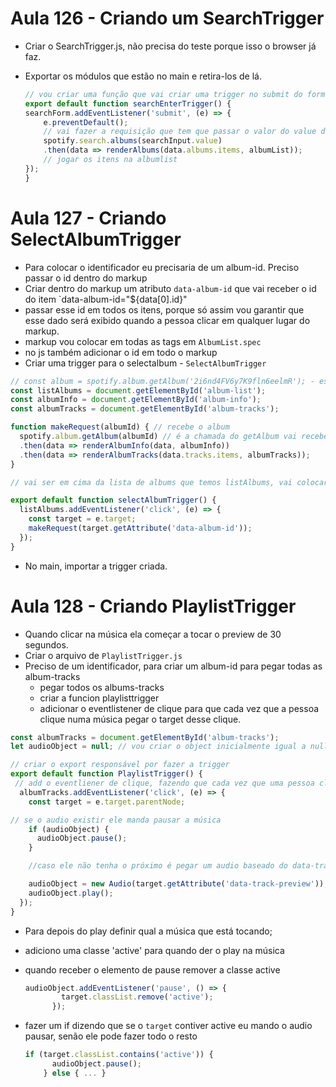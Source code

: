 # Aula 126 - Criando um SearchTrigger


- Criar o SearchTrigger.js, não precisa do teste porque isso o browser já faz.
- Exportar os módulos que estão no main e retira-los de lá.


    ```js
    // vou criar uma função que vai criar uma trigger no submit do form que vai realizar o request da const albums
    export default function searchEnterTrigger() {
    searchForm.addEventListener('submit', (e) => {
        e.preventDefault();
        // vai fazer a requisição que tem que passar o valor do value do input
        spotify.search.albums(searchInput.value)
        .then(data => renderAlbums(data.albums.items, albumList)); 
        // jogar os itens na albumlist
    });
    }
    ```

# Aula 127 - Criando SelectAlbumTrigger

- Para colocar o identificador eu precisaria de um album-id. Preciso passar o id dentro do markup
- Criar dentro do markup um atributo `data-album-id` que vai receber o id do item `data-album-id="${data[0].id}"
- passar esse id em todos os itens, porque só assim vou garantir que esse dado será exibido quando a pessoa clicar em qualquer lugar do markup.
- markup vou colocar em todas as tags em `AlbumList.spec`
- no js também adicionar o id em todo o markup
- Criar uma trigger para o selectalbum - `SelectAlbumTrigger`


```js
// const album = spotify.album.getAlbum('2i6nd4FV6y7K9fln6eelmR'); - está dentro do request
const listAlbums = document.getElementById('album-list');
const albumInfo = document.getElementById('album-info');
const albumTracks = document.getElementById('album-tracks');

function makeRequest(albumId) { // recebe o album
  spotify.album.getAlbum(albumId) // é a chamada do getAlbum vai receber o id para poder fazer a chamada e renderizar o Info e o Tracks
  .then(data => renderAlbumInfo(data, albumInfo))
  .then(data => renderAlbumTracks(data.tracks.items, albumTracks));
}

// vai ser em cima da lista de albums que temos listAlbums, vai colocar a info qe precisamos. Quando clicar no elemento do listAlbums vou pegar o target para saber de onde estou clicando e vou passar o markeRequest pegando o atributo do data-album-id

export default function selectAlbumTrigger() { 
  listAlbums.addEventListener('click', (e) => {
    const target = e.target;
    makeRequest(target.getAttribute('data-album-id'));
  });
}

```

- No main, importar a trigger criada.


# Aula 128 -  Criando PlaylistTrigger

- Quando clicar na música ela começar a tocar o preview de 30 segundos.
- Criar o arquivo de `PlaylistTrigger.js`
- Preciso de um identificador, para criar um album-id para pegar todas as album-tracks
    - pegar todos os albums-tracks
    - criar a funcion playlisttrigger
    - adicionar o eventlistener de clique para que cada vez que a pessoa clique numa música pegar o target desse clique.

```js
const albumTracks = document.getElementById('album-tracks');
let audioObject = null; // vou criar o object inicialmente igual a null

// criar o export responsável por fazer a trigger
export default function PlaylistTrigger() {
 // add o eventliener de clique, fazendo que cada vez que uma pessoa clique numa música eu pego o target o clique
  albumTracks.addEventListener('click', (e) => {
    const target = e.target.parentNode;

// se o audio existir ele manda pausar a música
    if (audioObject) {
      audioObject.pause();
    }

    //caso ele não tenha o próximo é pegar um audio baseado do data-track-preview que está no album-track.

    audioObject = new Audio(target.getAttribute('data-track-preview'));
    audioObject.play();
  });
}
```


- Para depois do play definir qual a música que está tocando;
- adiciono uma classe 'active' para quando der o play na música
- quando receber o elemento de pause remover a classe active

  ```js
  audioObject.addEventListener('pause', () => {
          target.classList.remove('active');
        });
  ```

- fazer um if dizendo que se o `target` contiver active eu mando o audio pausar, senão ele pode fazer todo o resto

  ```js
  if (target.classList.contains('active')) {
        audioObject.pause();
      } else { ... }
  ```